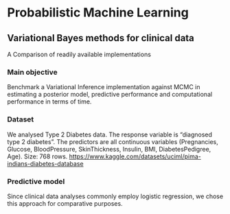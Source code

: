 # Probabilistic Machine Learning

## Variational Bayes methods for clinical data
A Comparison of readily available implementations

### Main objective
Benchmark a Variational Inference implementation against MCMC in estimating a posterior model, predictive
performance and computational performance in terms of time.

### Dataset
We analysed Type 2 Diabetes data. The response variable is “diagnosed type 2
diabetes”. The predictors are all continuous variables (Pregnancies, Glucose,
BloodPressure, SkinThickness, Insulin, BMI, DiabetesPedigree, Age). Size: 768
rows. https://www.kaggle.com/datasets/uciml/pima-indians-diabetes-database

### Predictive model
Since clinical data analyses commonly employ logistic regression, we chose this approach for comparative purposes. 
